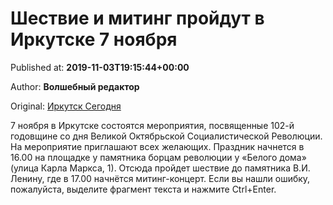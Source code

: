 
# Шествие и митинг пройдут в Иркутске 7 ноября

Published at: **2019-11-03T19:15:44+00:00**

Author: **Волшебный редактор**

Original: [Иркутск Сегодня](https://irk.today/2019/11/04/shestvie-i-miting-projdut-v-irkutske-7-nojabrja-2/)

7 ноября в Иркутске состоятся мероприятия, посвященные 102-й годовщине со дня Великой Октябрьской Социалистической Революции. На мероприятие приглашают всех желающих.
Праздник начнется в 16.00 на площадке у памятника борцам революции у «Белого дома» (улица Карла Маркса, 1). Отсюда пройдет шествие до памятника В.И. Ленину, где в 17.00 начнётся митинг-концерт.
Если вы нашли ошибку, пожалуйста, выделите фрагмент текста и нажмите Ctrl+Enter.

